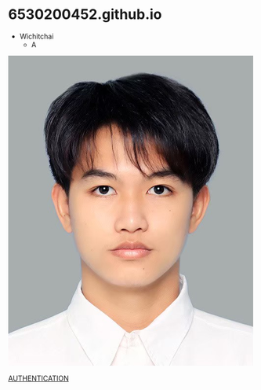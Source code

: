 # 6530200452.github.io
- Wichitchai
  - A


![MyChicken](Profile.jpg)

[AUTHENTICATION](authentication)
